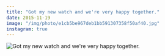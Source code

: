 ```yaml
---
title: "Got my new watch and we're very happy together."
date: 2015-11-19
image: "/img/photo/e1cb5be967deb1bb591307358f50af40.jpg"
instagram: true
---
```


![Got my new watch and we're very happy together.](/img/photo/e1cb5be967deb1bb591307358f50af40.jpg)
